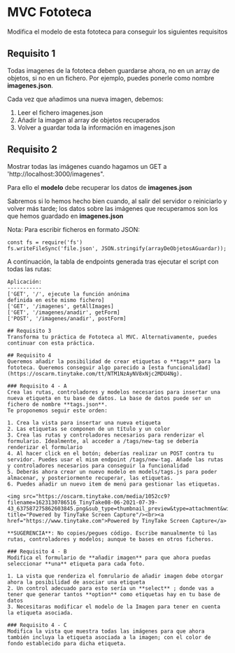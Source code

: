 # MVC Fototeca

Modifica el modelo de esta fototeca para conseguir los siguientes requisitos

## Requisito 1
Todas imagenes de la fototeca deben guardarse ahora, no en un array de objetos, si no en un fichero. Por ejemplo, puedes ponerle como nombre __imagenes.json__. 

Cada vez que añadimos una nueva imagen, debemos:

1. Leer el fichero imagenes.json
2. Añadir la imagen al array de objetos recuperados
3. Volver a guardar toda la información en imagenes.json

## Requisito 2
Mostrar todas las imágenes cuando hagamos un GET a 'http://localhost:3000/imagenes".

Para ello el **modelo** debe recuperar los datos de __imagenes.json__

Sabremos si lo hemos hecho bien cuando, al salir del servidor o reiniciarlo y volver más tarde; los datos sobre las imágenes que recuperamos son los que hemos guardado en __imagenes.json__

Nota: Para escribir ficheros en formato JSON:

```
const fs = require('fs')
fs.writeFileSync('file.json', JSON.stringify(arrayDeObjetosAGuardar));
```

A continuación, la tabla de endpoints generada tras ejecutar el script con todas las rutas:

```
Aplicación:
-----------
['GET', '/', ejecute la función anónima
definida en este mismo fichero]
['GET', '/imagenes', getAllImages]
['GET', '/imagenes/anadir', getForm]
['POST', '/imagenes/anadir', postForm]

## Requisito 3
Transforma tu práctica de Fototeca al MVC. Alternativamente, puedes continuar con esta práctica.

## Requisito 4 
Queremos añadir la posibilidad de crear etiquetas o **tags** para la fototeca. Queremos conseguir algo parecido a [esta funcionalidad](https://oscarm.tinytake.com/tt/NTM1NzAyNV8xNjc2MDU4Ng).

### Requisito 4 - A
Crea las rutas, controladores y modelos necesarios para insertar una nueva etiqueta en tu base de datos. La base de datos puede ser un fichero de nombre **tags.json**.
Te proponemos seguir este orden:

1. Crea la vista para insertar una nueva etiqueta
2. Las etiquetas se componen de un título y un color
3. Crea las rutas y controladores necesarios para renderizar el formulario. Idealmente, al acceder a /tags/new-tag se debería renderizar el formulario
4. Al hacer click en el botón; deberías realizar un POST contra tu servidor. Puedes usar el mism endpoint /tags/new-tag. Añade las rutas y controladores necesarios para conseguir la funcionalidad
5. Deberás ahora crear un nuevo modelo en models/tags.js para poder almacenar, y posteriormente recuperar, las etiquetas.
6. Puedes añadir un nuevo item de menú para gestionar las etiquetas.

<img src="https://oscarm.tinytake.com/media/1052cc9?filename=1623130786516_TinyTake08-06-2021-07-39-43_637587275862603845.png&sub_type=thumbnail_preview&type=attachment&width=800&height=315" title="Powered by TinyTake Screen Capture"/><br><a href="https://www.tinytake.com">Powered by TinyTake Screen Capture</a>

**SUGERENCIA**: No copies/pegues código. Escribe manualmente tú las rutas, controladores y modelos; aunque te bases en otros ficheros.

### Requisito 4 - B
Modifica el formulario de **añadir imagen** para que ahora puedas seleccionar **una** etiqueta para cada foto.

1. La vista que renderiza el fomrulario de añadir imagen debe otorgar ahora la posibilidad de asociar una etiqueta 
2. Un control adecuado para esto sería un **select** ; donde vas a tener que generar tantos **option** como etiquetas hay en tu base de datos
3. Necesitaras modificar el modelo de la Imagen para tener en cuenta la etiqueta asociada.

### Requisito 4 - C
Modifica la vista que muestra todas las imágenes para que ahora también incluya la etiqueta asociada a la imagen; con el color de fondo establecido para dicha etiqueta.

```
